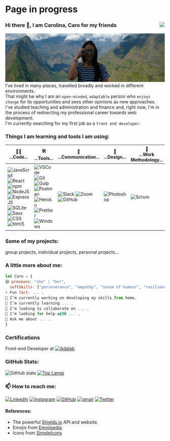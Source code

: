 # Page in progress

### Hi there 👋, I am Carolina, Caro for my friends  <a href="https://twitter.com/cvcastano"><img src="https://img.shields.io/twitter/follow/cvcastano.svg?style=social" align="right"/></a>
![](https://github.com/cvcastano/cvcastano/blob/main/reunion.gif)
I’ve lived in many places, travelled broadly and worked in different environments.  
That might be why I am an ``open-minded``, ``adaptable`` person who ``enjoys change`` for its opportunities and sees other opinions as new approaches.   
I've studied teaching and administration and finance and, right now, I'm in the process of redirecting my professional career towards web development.   
I'm currently searching for my first job as a ``front end developer``.


### Things I am learning and tools I am using: 

| 👩‍💻<br> ...Code... | 🛠️<br> ...Tools...| 📢<br> ...Communication...| 📐<br> ...Design...| 🐆<br> ...Work Methodology...| 🦄<br> ...Other... |
| --- | ----- | ----------- | ----------| --------  | --------|
|![JavaScript](https://img.shields.io/badge/-JavaScript-blue?style=flat-square&logo=javascript&logoColor=yellow) ![React](https://img.shields.io/badge/-React-45b8d8?style=flat-square&logo=react&logoColor=black)  ![npm](https://img.shields.io/badge/-NPM-CB3837?style=flat-square&logo=npm&logoColor=white)      ![NodeJS](https://img.shields.io/badge/-NodeJS-43853d?style=flat-square&logo=Node.js&logoColor=green) ![Express JS](https://img.shields.io/badge/-ExpressJS-dd3a9b?style=flat-square&logo=express&logoColor=black)  ![SQLite](https://img.shields.io/badge/-SQLite-pink?style=flat-square&logo=sqlite&logoColor=blue)       ![Sass](https://img.shields.io/badge/-Sass-white?style=flat-square&logo=sass&logoColor=CC6699) ![CSS](https://img.shields.io/badge/-CSS3-orange?style=flat-square&logo=css3&logoColor=blue) ![html5](https://img.shields.io/badge/-HTML5-grey?style=flat-square&logo=html5&logoColor=E34F26)                                                                   |  ![VSCode](https://img.shields.io/badge/-VSCode-grey?style=flat-square&logo=visual-studio-code&logoColor=blue)  ![Git](https://img.shields.io/badge/-Git-F05032?style=flat-square&logo=git&logoColor=black)  ![Gulp](https://img.shields.io/badge/-Gulp-cf4647?style=flat-square&logo=gulp&logoColor=white) ![Postman](https://img.shields.io/badge/-Postman-DD0031?style=flat-square&logo=postman&logoColor=white) ![Heroku](https://img.shields.io/badge/-Heroku-430098?style=flat-square&logo=heroku&logoColor=white) ![Prettier](https://img.shields.io/badge/-Prettier-F7B93E?style=flat-square&logo=prettier&logoColor=white)![Windows](https://img.shields.io/badge/Windows-darkpurple?style=flat-square&logo=windows&logoColor=white)               | ![Slack](https://img.shields.io/badge/-Slack-a4154b?style=flat-square&logo=slack&logoColor=white) ![Zoom](https://img.shields.io/badge/-Zoom-006699?style=flat-square&logo=zoom&logoColor=white) ![GitHub](https://img.shields.io/badge/-GitHub-green?style=flat-square&logo=github&logoColor=black)                   | ![Photoshop](https://img.shields.io/badge/-Photoshop-darkblue?style=flat-square&logo=adobe-photoshop&logoColor=white)    | ![Scrum](https://img.shields.io/badge/-Scrum-orange?style=flat-square)|            ![StackOverflow](https://img.shields.io/badge/-StackOverflow-black?style=flat-square&logo=stackoverflow&logoColor=white) 


<!--
![](https://img.shields.io/badge/-     -31a8ff?style=flat-square&logo=      &logoColor=white)
![](https://img.shields.io/badge/-     -00eace?style=flat-square&logo=      &logoColor=white)
-->


### Some of my projects:
group projects, individual projects, personal projects...


### A little more about me:
```javascript
let Caro = {
😄 pronouns: "she" | "her",
  softSkills: ["perseverance", "empathy", "sense of humour", "resilience", "adaptability" ]
⚡ Fun fact: ... ,
🔭 I’m currently working on developing my skills from home,
🌱 I’m currently learning ... ,
👯 I’m looking to collaborate on ... ,
🤔 I’m looking for help with ... ,
💬 Ask me about ... ,
}
```
 ### Certifications  
Front-end Developer at <a href="https://adalab.es"><img alt="Adalab" src="https://adalab.es/wp-content/themes/adalab/assets/legacy/images/logo-adalab.svg" width="70px"/></a>


### GitHub Stats:
![GitHub stats](https://github-readme-stats.vercel.app/api?username=cvcastano&show_icons=true&theme=radical)
[![Top Langs](https://github-readme-stats.vercel.app/api/top-langs/?username=cvcastano&layout=compact&theme=radical)](https://github.com/cvcastano/github-readme-stats)




### 📫 How to reach me:
<a href="https://www.linkedin.com/in/carolina-castano/"><img img alt="LinkedIn" src="https://img.shields.io/badge/linkedin-0e76a8.svg?&style=for-the-badge&logo=linkedin&logoColor=white" /></a>
<a href="https://www.instagram.com/cvcastano"><img alt="Instagram" src="https://img.shields.io/badge/instagram-dd2a7b.svg?&style=for-the-badge&logo=instagram&logoColor=white" /></a>
<a href="https://github.com/cvcastano"><img alt="GitHub" src="https://img.shields.io/badge/GitHub-2f363d.svg?&style=for-the-badge&logo=Github&logoColor=white" /></a>
<a href="mailto:carocastanocastillo@gmail.com"><img alt="gmail" src="https://img.shields.io/badge/gmail-red.svg?&style=for-the-badge&logo=gmail&logoColor=white" /></a>
<a href="https://twitter.com/cvcastano"><img alt="Twitter" src="https://img.shields.io/badge/twitter-%231DA1F2.svg?&style=for-the-badge&logo=twitter&logoColor=white" /></a>


#### References:
- The powerful [Shields.io](https://shields.io/) API and website.
- Emojis from [Emojipedia](https://emojipedia.org/).
- Icons from [SimpleIcons](https://simpleicons.org/)

<!-- [If you liked this ✨ _special_ ✨ repository, please do not forget to star it.](url)-->
